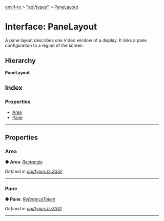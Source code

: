 [onvif-rx](../README.md) > ["api/types"](../modules/_api_types_.md) > [PaneLayout](../interfaces/_api_types_.panelayout.md)

# Interface: PaneLayout

A pane layout describes one Video window of a display. It links a pane configuration to a region of the screen.

## Hierarchy

**PaneLayout**

## Index

### Properties

* [Area](_api_types_.panelayout.md#area)
* [Pane](_api_types_.panelayout.md#pane)

---

## Properties

<a id="area"></a>

###  Area

**● Area**: *[Rectangle](_api_types_.rectangle.md)*

*Defined in [api/types.ts:3332](https://github.com/patrickmichalina/onvif-rx/blob/3ab1739/src/api/types.ts#L3332)*

___
<a id="pane"></a>

###  Pane

**● Pane**: *[ReferenceToken](../modules/_api_types_.md#referencetoken)*

*Defined in [api/types.ts:3331](https://github.com/patrickmichalina/onvif-rx/blob/3ab1739/src/api/types.ts#L3331)*

___

